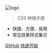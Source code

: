 ![logo](https://wpimg.wallstcn.com/98d033e6-8da0-49b5-afe6-f491f4cd3348.png ':no-zoom')

> CSS 种植手册

- 快捷、方便、易用
- 常见效果样式集合

[GitHub](https://github.com/itheima2017/vue-element-admin-itheima ":target=_blank")
[快速开始](README.md)

<!-- ![color](#00b887) -->
